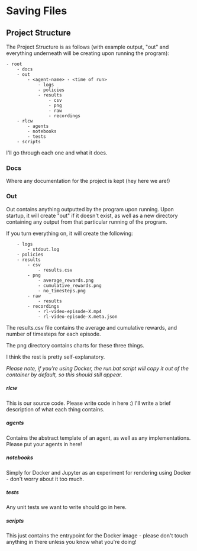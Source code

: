 # Saving Files

## Project Structure

The Project Structure is as follows (with example output, "out" and everything underneath 
will be creating upon running the program):

    - root
        - docs
        - out
            - <agent-name> - <time of run>
                - logs
                - policies
                - results
                    - csv
                    - png
                    - raw
                    - recordings
        - rlcw
            - agents
            - notebooks
            - tests
        - scripts

I'll go through each one and what it does.

### Docs

Where any documentation for the project is kept (hey here we are!)

### Out

Out contains anything outputted by the program upon running. Upon startup, it will create "out" if it doesn't exist, as 
well as a new directory containing any output from that particular running of the program.

If you turn everything on, it will create the following:

        - logs
            - stdout.log
        - policies
        - results
            - csv
                - results.csv
            - png
                - average_rewards.png
                - cumulative_rewards.png
                - no_timesteps.png
            - raw
                - results
            - recordings
                - rl-video-episode-X.mp4
                - rl-video-episode-X.meta.json

The results.csv file contains the average and cumulative rewards, and number of timesteps for each episode.

The png directory contains charts for these three things.

I think the rest is pretty self-explanatory.

_Please note, if you're using Docker, the run.bat script will copy it out of the container by default, 
so this should still appear._

##### rlcw

This is our source code. Please write code in here :) I'll write a brief description of what each thing contains.

##### agents

Contains the abstract template of an agent, as well as any implementations. Please put your agents in here!

##### notebooks

Simply for Docker and Jupyter as an experiment for rendering using Docker - don't worry about it too much.

##### tests

Any unit tests we want to write should go in here.

##### scripts

This just contains the entrypoint for the Docker image - please don't touch anything in there unless you know what
you're doing!